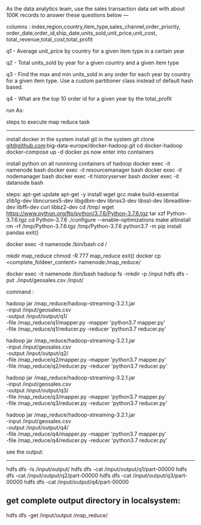 As the data analytics team, use the sales transaction data set with about 100K records
to answer these questions below —

columns : index,region,country,item_type,sales_channel,order_priority,
order_date,order_id,ship_date,units_sold,unit_price,unit_cost,
total_revenue,total_cost,total_profit

q1 - Average unit_price by country for a given item type in a certain year

q2 - Total units_sold by year for a given country and a given item type

q3 - Find the max and min units_sold in any order for each year by country
for a given item type. Use a custom partitioner class instead of default hash based.

q4 - What are the top 10 order id for a given year by the total_profit




run As:

steps to execute map reduce task 
_________________________________

install docker in the system 
install git in the system
git clone git@github.com:big-data-europe/docker-hadoop.git
cd docker-hadoop
docker-compose up -d 
docker ps 
now enter into containers

install python on all runninng containers of hadoop
docker exec -it namenode bash
docker exec -it resourcemanager bash
docker exec -it nodemanager bash
docker exec -it historyserver bash
docker exec -it datanode bash

steps:
apt-get update
apt-get -y install wget gcc make build-essential zlib1g-dev libncurses5-dev libgdbm-dev libnss3-dev libssl-dev libreadline-dev libffi-dev curl libbz2-dev
cd /tmp/
wget https://www.python.org/ftp/python/3.7.6/Python-3.7.6.tgz
tar xzf Python-3.7.6.tgz
cd Python-3.7.6
./configure --enable-optimizations
make altinstall
rm -rf /tmp/Python-3.7.6.tgz /tmp/Python-3.7.6
python3.7 -m pip install pandas
exit()


docker exec -it namenode /bin/bash
cd /

mkdir map_reduce
chmod -R 777 map_reduce
exit()
docker cp <complete_foldeer_content> namenode:/map_reduce/

docker exec -it namenode /bin/bash
hadoop fs -mkdir -p /input
hdfs dfs -put ./input/geosales.csv /input/

command :

hadoop jar /map_reduce/hadoop-streaming-3.2.1.jar \
-input /input/geosales.csv \
-output /input/output/q1/ \
-file /map_reduce/q1/mapper.py -mapper 'python3.7 mapper.py' \
-file /map_reduce/q1/reducer.py -reducer 'python3.7 reducer.py'

hadoop jar /map_reduce/hadoop-streaming-3.2.1.jar \
-input /input/geosales.csv \
-output /input/output/q2/ \
-file /map_reduce/q2/mapper.py -mapper 'python3.7 mapper.py' \
-file /map_reduce/q2/reducer.py -reducer 'python3.7 reducer.py'

hadoop jar /map_reduce/hadoop-streaming-3.2.1.jar \
-input /input/geosales.csv \
-output /input/output/q3/ \
-file /map_reduce/q3/mapper.py -mapper 'python3.7 mapper.py' \
-file /map_reduce/q3/reducer.py -reducer 'python3.7 reducer.py'

hadoop jar /map_reduce/hadoop-streaming-3.2.1.jar \
-input /input/geosales.csv \
-output /input/output/q4/ \
-file /map_reduce/q4/mapper.py -mapper 'python3.7 mapper.py' \
-file /map_reduce/q4/reducer.py -reducer 'python3.7 reducer.py'

see the output:
__________________

hdfs dfs -ls /input/output/
hdfs dfs -cat /input/output/q1/part-00000
hdfs dfs -cat /input/output/q2/part-00000
hdfs dfs -cat /input/output/q3/part-00000
hdfs dfs -cat /input/output/q4/part-00000

get complete output directory in localsystem:
-----------------------------------------------
hdfs dfs -get /input/output /map_reduce/